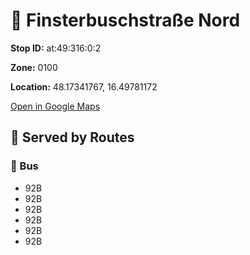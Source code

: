 # 🚉 Finsterbuschstraße Nord


**Stop ID:** at:49:316:0:2

**Zone:** 0100

**Location:** 48.17341767, 16.49781172

[Open in Google Maps](https://www.google.com/maps?q=48.17341767,16.49781172)

## 🚆 Served by Routes

### 🚌 Bus
- 92B
- 92B
- 92B
- 92B
- 92B
- 92B